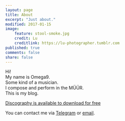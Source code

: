 ```yaml
---
layout: page
title: About
excerpt: "Just about."
modified: 2017-01-15
image:
    feature: stool-smoke.jpg
    credit: Lu
    creditlink: https://lu-photographer.tumblr.com
published: true
comments: false
share: false
---
```

Hi!<br />
My name is Omega9.<br />
Some kind of a musician.<br />
I compose and perform in the MÜÜR.<br />
This is my blog.<br />

<a markdown="0" href="{{ site.url }}/download_en" class="btn">Discography is available to download for free</a>

You can contact me via [Telegram](http://t.me/Omega9) or [email](mailto:nullnine@gmail.com).
